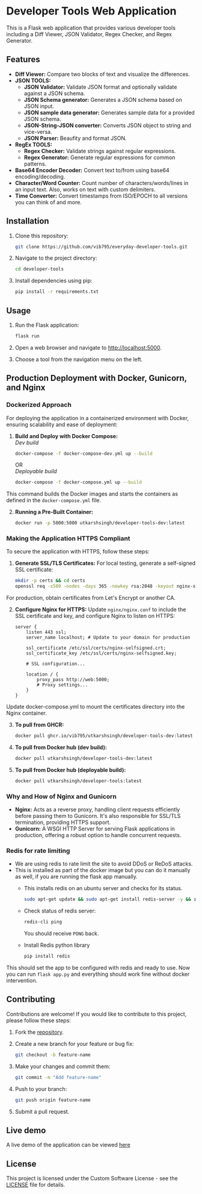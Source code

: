 # Developer Tools Web Application

This is a Flask web application that provides various developer tools including a Diff Viewer, JSON Validator, Regex Checker, and Regex Generator.

## Features

- **Diff Viewer:** Compare two blocks of text and visualize the differences.
- **JSON TOOLS:**
    - **JSON Validator:** Validate JSON format and optionally validate against a JSON schema.
    - **JSON Schema generator:** Generates a JSON schema based on JSON input.
    - **JSON sample data generator:** Generates sample data for a provided JSON schema.
    - **JSON-String-JSON converter:** Converts JSON object to string and vice-versa.
    - **JSON Parser:** Beaufity and format JSON.
- **RegEx TOOLS:**
    - **Regex Checker:** Validate strings against regular expressions.
    - **Regex Generator:** Generate regular expressions for common patterns.
- **Base64 Encoder Decoder:** Convert text to/from using base64 encoding/decoding.
- **Character/Word Counter:** Count number of characters/words/lines in an input text. Also, works on text with custom delimiters.
- **Time Converter:** Convert timestamps from ISO/EPOCH to all versions you can think of and more.

## Installation

1. Clone this repository:

    ```bash
    git clone https://github.com/vib795/everyday-developer-tools.git
    ```

2. Navigate to the project directory:

    ```bash
    cd developer-tools
    ```

3. Install dependencies using pip:

    ```bash
    pip install -r requirements.txt
    ```

## Usage

1. Run the Flask application:

    ```bash
    flask run
    ```

2. Open a web browser and navigate to [http://localhost:5000](http://localhost:5000).

3. Choose a tool from the navigation menu on the left.

## Production Deployment with Docker, Gunicorn, and Nginx
### Dockerized Approach
For deploying the application in a containerized environment with Docker, ensuring scalability and ease of deployment:

1. **Build and Deploy with Docker Compose:** 
    <br/>_Dev build_
    ```bash
    docker-compose -f docker-compose-dev.yml up --build
    ```
    OR
    <br/> _Deployable build_
    ```bash
    docker-compose -f docker-compose.yml up --build
    ``` 
    
This command builds the Docker images and starts the containers as defined in the `docker-compose.yml` file.

2. **Running a Pre-Built Container:**
    ```bash
    docker run -p 5000:5000 utkarshsingh/developer-tools-dev:latest
    ```

### Making the Application HTTPS Compliant
To secure the application with HTTPS, follow these steps:

1. **Generate SSL/TLS Certificates:**
For local testing, generate a self-signed SSL certificate:
    ```bash
    mkdir -p certs && cd certs
    openssl req -x509 -nodes -days 365 -newkey rsa:2048 -keyout nginx-selfsigned.key -out nginx-selfsigned.crt
    ```

For production, obtain certificates from Let's Encrypt or another CA.

2. **Configure Nginx for HTTPS:**
Update `nginx/nginx.conf` to include the SSL certificate and key, and configure Nginx to listen on HTTPS:
    ```nginx
    server {
        listen 443 ssl;
        server_name localhost; # Update to your domain for production

        ssl_certificate /etc/ssl/certs/nginx-selfsigned.crt;
        ssl_certificate_key /etc/ssl/certs/nginx-selfsigned.key;

        # SSL configuration...

        location / {
            proxy_pass http://web:5000;
            # Proxy settings...
        }
    }
    ```
Update docker-compose.yml to mount the certificates directory into the Nginx container.

3. **To pull from GHCR:**
    ```bash
    docker pull ghcr.io/vib795/utkarshsingh/developer-tools-dev:latest
    ```

4. **To pull from Docker hub (dev build):**
    ```bash
    docker pull utkarshsingh/developer-tools-dev:latest
    ```

5. **To pull from Docker hub (deployable build):**
    ```bash
    docker pull utkarshsingh/developer-tools:latest
    ```

### Why and How of Nginx and Gunicorn
- **Nginx:** Acts as a reverse proxy, handling client requests efficiently before passing them to Gunicorn. It's also responsible for SSL/TLS termination, providing HTTPS support.
- **Gunicorn:** A WSGI HTTP Server for serving Flask applications in production, offering a robust option to handle concurrent requests.

### Redis for rate limiting
- We are using redis to rate limit the site to avoid DDoS or ReDoS attacks.
- This is installed as part of the docker image but you can do it manually as well, if you are running the flask app manually.
    - This installs redis on an ubuntu server and checks for its status.   
        ```bash 
        sudo apt-get update && sudo apt-get install redis-server -y && sudo systemctl status redis
        ```
    
    - Check status of redis server:
        ```bash
        redis-cli ping
        ```
        You should receive `PONG` back.
    - Install Redis python library
        ```bash
        pip install redis
        ```
    
This should set the app to be configured with redis and ready to use. Now you can run `flask app.py` and everything should work fine without docker intervention.


## Contributing

Contributions are welcome! If you would like to contribute to this project, please follow these steps:

1. Fork the [repository](https://github.com/vib795/everyday-developer-tools.git).

2. Create a new branch for your feature or bug fix:

    ```bash
    git checkout -b feature-name
    ```

3. Make your changes and commit them:

    ```bash
    git commit -m "Add feature-name"
    ```

4. Push to your branch:

    ```bash
    git push origin feature-name
    ```

5. Submit a pull request.

## Live demo
A live demo of the application can be viewed <a href="https://utkarshsingh0609.pythonanywhere.com/" target="_blank">here</a>

## License

This project is licensed under the Custom Software License - see the [LICENSE](LICENSE) file for details.
